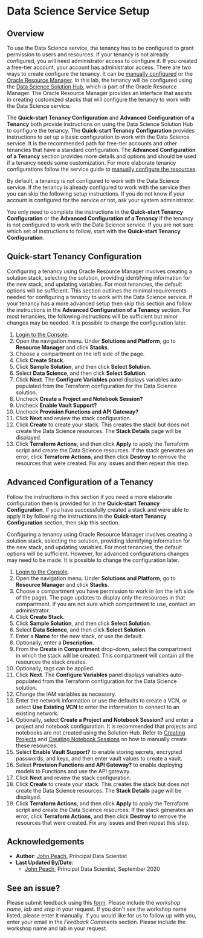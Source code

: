 # Data Science Service Setup

## Overview

To use the Data Science service, the tenancy has to be configured to grant permission to users and resources. If your tenancy is not already configured, you will need administrator access to configure it. If you created a free-tier account, your account has administrator access. There are two ways to create configure the tenancy. It can be [manually configured](https://docs.cloud.oracle.com/en-us/iaas/data-science/using/configure-tenancy.htm) or the [Oracle Resource Manager](https://www.oracle.com/cloud/systems-management/resource-manager/). In this lab, the tenancy will be configured using the [Data Science Solution Hub](https://docs.cloud.oracle.com/en-us/iaas/data-science/using/orm-configure-tenancy.htm), which is part of the Oracle Resource Manager. The Oracle Resource Manager provides an interface that assists in creating customized stacks that will configure the tenancy to work with the Data Science service.

The **Quick-start Tenancy Configuration** and **Advanced Configuration of a Tenancy** both provide instructions on using the Data Science Solution Hub to configure the tenancy. The **Quick-start Tenancy Configuration** provides instructions to set up a basic configuration to work with the Data Science service. It is the recommended path for free-tier accounts and other tenancies that have a standard configuration. The **Advanced Configuration of a Tenancy** section provides more details and options and should be used if a tenancy needs some customization. For more elaborate tenancy configurations follow the service guide to [manually configure the resources](https://docs.cloud.oracle.com/en-us/iaas/data-science/using/configure-tenancy.htm). 

By default, a tenancy is not configured to work with the Data Science service. If the tenancy is already configured to work with the service then you can skip the following setup instructions. If you do not know if your account is configured for the service or not, ask your system administrator. 

You only need to complete the instructions in the **Quick-start Tenancy Configuration** or the **Advanced Configuration of a Tenancy** if the tenancy is not configured to work with the Data Science service. If you are not sure which set of instructions to follow, start with the **Quick-start Tenancy Configuration**.

## Quick-start Tenancy Configuration

Configuring a tenancy using Oracle Resource Manager involves creating a solution stack, selecting the solution, providing identifying information for the new stack, and updating variables. For most tenancies, the default options will be sufficient. This section outlines the minimal requirements needed for configuring a tenancy to work with the Data Science service. If your tenancy has a more advanced setup then skip this section and follow the instructions in the **Advanced Configuration of a Tenancy** section. For most tenancies, the following instructions will be sufficient but minor changes may be needed. It is possible to change the configuration later.

1. [Login to the Console](https://www.oracle.com/cloud/sign-in.html).
1. Open the navigation menu. Under **Solutions and Platform**, go to **Resource Manager** and click **Stacks**.
1. Choose a compartment on the left side of the page.
1. Click **Create Stack**.
1. Click **Sample Solution**, and then click **Select Solution**.
1. Select **Data Science**, and then click **Select Solution**.
1. Click **Next**. The **Configure Variables** panel displays variables auto-populated from the Terraform configuration for the Data Science solution.
1. Uncheck **Create a Project and Notebook Session?** 
1. Uncheck **Enable Vault Support?**
1. Uncheck  **Provision Functions and API Gateway?** 
1. Click **Next** and review the stack configuration.
1. Click **Create** to create your stack. This creates the stack but does not create the Data Science resources. The **Stack Details** page will be displayed.
1. Click **Terraform Actions**, and then click **Apply** to apply the Terraform script and create the Data Science resources. If the stack generates an error, click **Terraform Actions**, and then click **Destroy** to remove the resources that were created. Fix any issues and then repeat this step.

## Advanced Configuration of a Tenancy

Follow the instructions in this section if you need a more elaborate configuration then is provided for in the **Quick-start Tenancy Configuration**. If you have successfully created a stack and were able to apply it by following the instructions in the **Quick-start Tenancy Configuration** section, then skip this section.

Configuring a tenancy using Oracle Resource Manager involves creating a solution stack, selecting the solution, providing identifying information for the new stack, and updating variables. For most tenancies, the default options will be sufficient. However, for advanced configurations changes may need to be made. It is possible to change the configuration later.

1. [Login to the Console](https://www.oracle.com/cloud/sign-in.html).
1. Open the navigation menu. Under **Solutions and Platform**, go to **Resource Manager** and click **Stacks**.
1. Choose a compartment you have permission to work in (on the left side of the page). The page updates to display only the resources in that compartment. If you are not sure which compartment to use, contact an administrator.
1. Click **Create Stack**.
1. Click **Sample Solution**, and then click **Select Solution**.
1. Select **Data Science**, and then click **Select Solution**.
1. Enter a **Name** for the new stack, or use the default.
1. Optionally, enter a **Description**.
1. From the **Create in Compartment** drop-down, select the compartment in which the stack will be created. This compartment will contain all the resources the stack creates.
1. Optionally, tags can be applied.
1. Click **Next**. The **Configure Variables** panel displays variables auto-populated from the Terraform configuration for the Data Science solution.
1. Change the IAM variables as necessary.
1. Enter the network information or use the defaults to create a VCN, or select **Use Existing VCN** to enter the information to connect to an existing network.
1. Optionally, select **Create a Project and Notebook Session?** and enter a project and notebook configuration. It is recommended that projects and notebooks are not created using the Solution Hub. Refer to [Creating Projects](https://docs.cloud.oracle.com/en-us/iaas/data-science/using/manage-projects.htm#create-project) and [Creating Notebook Sessions](https://docs.cloud.oracle.com/en-us/iaas/data-science/using/manage-notebook-sessions.htm#create-notebooks) on how to manually create these resources.
1. Select **Enable Vault Support?** to enable storing secrets, encrypted passwords, and keys, and then enter vault values to create a vault.
1. Select **Provision Functions and API Gateway?** to enable deploying models to Functions and use the API gateway.
1. Click **Next** and review the stack configuration.
1. Click **Create** to create your stack. This creates the stack but does not create the Data Science resources. The **Stack Details** page will be displayed.
1. Click **Terraform Actions**, and then click **Apply** to apply the Terraform script and create the Data Science resources. If the stack generates an error, click **Terraform Actions**, and then click **Destroy** to remove the resources that were created. Fix any issues and then repeat this step.

## Acknowledgements

* **Author**: [John Peach](https://www.linkedin.com/in/jpeach/), Principal Data Scientist
* **Last Updated By/Date**:
    * [John Peach](https://www.linkedin.com/in/jpeach/), Principal Data Scientist, September 2020

## See an issue?

Please submit feedback using this [form](https://apexapps.oracle.com/pls/apex/f?p=133:1:::::P1_FEEDBACK:1). Please include the *workshop name*, *lab* and *step* in your request.  If you don't see the workshop name listed, please enter it manually. If you would like for us to follow up with you, enter your email in the *Feedback Comments* section.    Please include the workshop name and lab in your request.
